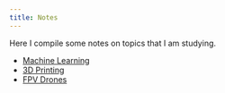 ```yaml
---
title: Notes
---
```


Here I compile some notes on topics that I am studying.

- [Machine Learning](notes/machine_learning/ml.md)
- [3D Printing](notes/3d_printing/3d_printing.md)
- [FPV Drones](notes/fpv_drones/fpv_drones.md)
